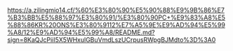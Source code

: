 https://a.zilingmio14.cf/%60%E3%80%90%E5%90%88%E9%9B%86%E7%B3%BB%E5%88%97%E3%80%91/%E3%80%90PC+%E9%83%A8%E5%88%86KR%20ONS%E3%80%9112%E7%A5%9E%E9%AD%94%E5%99%A8/12%E9%AD%94%E5%99%A8/README.md?sign=8KaQJcPiiI5X5WHxulGBuVmdLszUCrpusRWpgBJMdto%3D%3A0